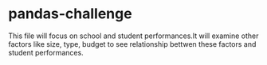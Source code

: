 # pandas-challenge
This file will focus on school and student performances.It will examine other factors like size, type, budget to see relationship bettwen these factors and student performances.
